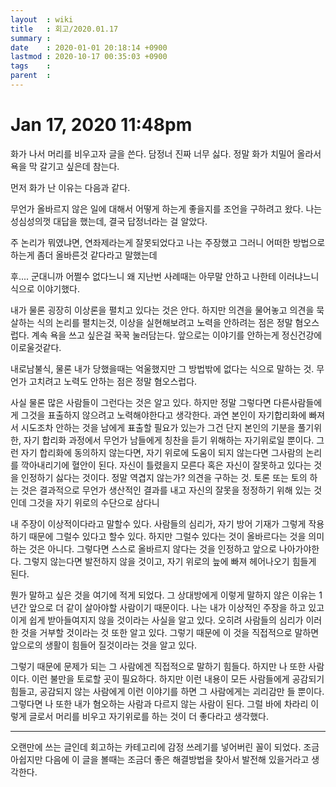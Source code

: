 ```yaml
---
layout  : wiki
title   : 회고/2020.01.17
summary : 
date    : 2020-01-01 20:18:14 +0900
lastmod : 2020-10-17 00:35:03 +0900
tags    : 
parent  : 
---
```


# Jan 17, 2020 11:48pm

화가 나서 머리를 비우고자 글을 쓴다. 담정너 진짜 너무 싫다. 정말 화가 치밀어 올라서 욕을 막 갈기고 싶은데 참는다.

먼저 화가 난 이유는 다음과 같다.

무언가 올바르지 않은 일에 대해서 어떻게 하는게 좋을지를 조언을 구하려고 왔다. 나는 성심성의껏 대답을 했는데, 결국 답정너라는 걸 알았다.

주 논리가 뭐였냐면, 연좌제라는게 잘못되었다고 나는 주장했고 그러니 어떠한 방법으로 하는게 좀더 올바른것 같다라고 말했는데

후.... 군대니까 어쩔수 없다느니 왜 지난번 사례때는 아무말 안하고 나한테 이러냐느니 식으로 이야기했다.

내가 물론 굉장히 이상론을 펼치고 있다는 것은 안다. 하지만 의견을 물어놓고 의견을 묵살하는 식의 논리를 펼치는것, 이상을 실현해보려고 노력을 안하려는 점은 정말 혐오스럽다. 계속 욕을 쓰고 싶은걸 꾹꾹 눌러담는다. 앞으로는 이야기를 안하는게 정신건강에 이로울것같다.

내로남불식, 물론 내가 당했을때는 억울했지만 그 방법밖에 없다는 식으로 말하는 것. 무언가 고치려고 노력도 안하는 점은 정말 혐오스럽다.

사실 물론 많은 사람들이 그런다는 것은 알고 있다. 하지만 정말 그렇다면 다른사람들에게 그것을 표출하지 않으려고 노력해야한다고 생각한다. 과연 본인이 자기합리화에 빠져서 시도조차 안하는 것을 남에게 표출할 필요가 있는가 그건 단지 본인의 기분을 풀기위한, 자기 합리화 과정에서 무언가 남들에게 칭찬을 듣기 위해하는 자기위로일 뿐이다. 그런 자기 합리화에 동의하지 않는다면, 자기 위로에 도움이 되지 않는다면 그사람의 논리를 깍아내리기에 혈안이 된다. 자신이 틀렸을지 모른다 혹은 자신이 잘못하고 있다는 것을 인정하기 싫다는 것이다. 정말 역겹지 않는가? 의견을 구하는 것. 토론 또는 토의 하는 것은 결과적으로 무언가 생산적인 결과를 내고 자신의 잘못을 정정하기 위해 있는 것인데 그것을 자기 위로의 수단으로 삼다니

내 주장이 이상적이다라고 말할수 있다. 사람들의 심리가, 자기 방어 기재가 그렇게 작용하기 때문에 그럴수 있다고 할수 있다. 하지만 그럴수 있다는 것이 올바르다는 것을 의미하는 것은 아니다. 그렇다면 스스로 올바르지 않다는 것을 인정하고 앞으로 나아가야한다. 그렇지 않는다면 발전하지 않을 것이고, 자기 위로의 늪에 빠져 헤어나오기 힘들게 된다.

뭔가 말하고 싶은 것을 여기에 적게 되었다. 그 상대방에게 이렇게 말하지 않은 이유는 1년간 앞으로 더 같이 살아야할 사람이기 때문이다. 나는 내가 이상적인 주장을 하고 있고 이게 쉽게 받아들여지지 않을 것이라는 사실을 알고 있다. 오히려 사람들의 심리가 이러한 것을 거부할 것이라는 것 또한 알고 있다. 그렇기 때문에 이 것을 직접적으로 말하면 앞으로의 생활이 힘들어 질것이라는 것을 알고 있다.

그렇기 때문에 문제가 되는 그 사람에겐 직접적으로 말하기 힘들다. 하지만 나 또한 사람이다. 이런 불만을 토로할 곳이 필요하다. 하지만 이런 내용이 모든 사람들에게 공감되기 힘들고, 공감되지 않는 사람에게 이런 이야기를 하면 그 사람에게는 괴리감만 들 뿐이다. 그렇다면 나 또한 내가 혐오하는 사람과 다르지 않는 사람이 된다. 그럴 바에 차라리 이렇게 글로서 머리를 비우고 자기위로를 하는 것이 더 좋다라고 생각했다.

---

오랜만에 쓰는 글인데 회고하는 카테고리에 감정 쓰레기를 넣어버린 꼴이 되었다. 조금 아쉽지만 다음에 이 글을 볼때는 조금더 좋은 해결방법을 찾아서 발전해 있을거라고 생각한다.


